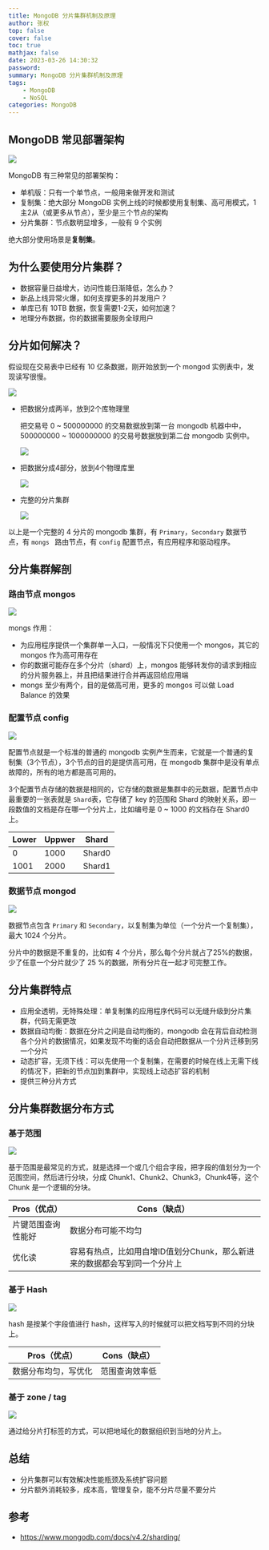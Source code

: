 ```yaml
---
title: MongoDB 分片集群机制及原理
author: 张权
top: false
cover: false
toc: true
mathjax: false
date: 2023-03-26 14:30:32
password:
summary: MongoDB 分片集群机制及原理
tags:
	- MongoDB
	- NoSQL
categories: MongoDB
---
```


## MongoDB 常见部署架构

![](https://cdn.jsdelivr.net/gh/dendi875/images/PicGo/20230314112034.png)

MongoDB  有三种常见的部署架构：

* 单机版：只有一个单节点，一般用来做开发和测试
* 复制集：绝大部分 MongoDB 实例上线的时候都使用复制集、高可用模式，1主2从（或更多从节点），至少是三个节点的架构
* 分片集群：节点数明显增多，一般有 9  个实例

绝大部分使用场景是**复制集**。

## 为什么要使用分片集群？

* 数据容量日益增大，访问性能日渐降低，怎么办？
* 新品上线异常火爆，如何支撑更多的并发用户？
* 单库已有 10TB 数据，恢复需要1-2天，如何加速？
* 地理分布数据，你的数据需要服务全球用户

## 分片如何解决？

假设现在交易表中已经有 10 亿条数据，刚开始放到一个 mongod 实例表中，发现读写很慢。

![](https://cdn.jsdelivr.net/gh/dendi875/images/PicGo/mongs-1.png)

* 把数据分成两半，放到2个库物理里

  把交易号 0 ~ 500000000 的交易数据放到第一台 mongodb 机器中中，500000000 ~ 1000000000 的交易号数据放到第二台 mongodb   实例中。

  ![](https://cdn.jsdelivr.net/gh/dendi875/images/PicGo/mongs-2.png)

* 把数据分成4部分，放到4个物理库里

  ![](https://cdn.jsdelivr.net/gh/dendi875/images/PicGo/mongs-3.png)

* 完整的分片集群

  ![](https://cdn.jsdelivr.net/gh/dendi875/images/PicGo/mongs-4.png)

以上是一个完整的 4 分片的 mongodb 集群，有 `Primary`，`Secondary` 数据节点，有  `mongs ` 路由节点，有 `config` 配置节点，有应用程序和驱动程序。

## 分片集群解剖

### 路由节点 mongos

![](https://cdn.jsdelivr.net/gh/dendi875/images/PicGo/mongs-4.png)

mongs 作用：

* 为应用程序提供一个集群单一入口，一般情况下只使用一个 mongos，其它的 mongos 作为高可用存在
* 你的数据可能存在多个分片（shard）上，mongos 能够转发你的请求到相应的分片服务器上，并且把结果进行合并再返回给应用端
* mongs 至少有两个，目的是做高可用，更多的 mongos 可以做 Load Balance 的效果

### 配置节点 config

![](https://cdn.jsdelivr.net/gh/dendi875/images/PicGo/20230314132702.png)

配置节点就是一个标准的普通的 mongodb 实例产生而来，它就是一个普通的复制集（3个节点），3个节点的目的是提供高可用，在  mongodb 集群中是没有单点故障的，所有的地方都是高可用的。

3个配置节点存储的数据是相同的，它存储的数据是集群中的元数据，配置节点中最重要的一张表就是 `Shard`表，它存储了 key 的范围和 Shard 的映射关系，即一段数值的文档是存在哪一个分片上，比如编号是 0 ~ 1000 的文档存在 Shard0 上。

| Lower | Uppwer | Shard  |
| ----- | ------ | ------ |
| 0     | 1000   | Shard0 |
| 1001  | 2000   | Shard1 |

### 数据节点 mongod

![](https://cdn.jsdelivr.net/gh/dendi875/images/PicGo/20230314133728.png)

数据节点包含 `Primary` 和 `Secondary`，以复制集为单位（一个分片一个复制集），最大 1024 个分片。

分片中的数据是不重复的，比如有 4 个分片，那么每个分片就占了25%的数据，少了任意一个分片就少了 25 %的数据，所有分片在一起才可完整工作。

## 分片集群特点

* 应用全透明，无特殊处理：单复制集的应用程序代码可以无缝升级到分片集群，代码无需更改
* 数据自动均衡：数据在分片之间是自动均衡的，mongodb 会在背后自动检测各个分片的数据情况，如果发现不均衡的话会自动把数据从一个分片迁移到另一个分片
* 动态扩容，无须下线：可以先使用一个复制集，在需要的时候在线上无需下线的情况下，把新的节点加到集群中，实现线上动态扩容的机制
* 提供三种分片方式

## 分片集群数据分布方式

### 基于范围

![](https://cdn.jsdelivr.net/gh/dendi875/images/PicGo/20230314135026.png)

基于范围是最常见的方式，就是选择一个或几个组合字段，把字段的值划分为一个范围空间，然后进行分块，分成 Chunk1、Chunk2、Chunk3，Chunk4等，这个 Chunk 是一个逻辑的分块。

| Pros（优点）       | Cons（缺点）                                                 |
| ------------------ | ------------------------------------------------------------ |
| 片键范围查询性能好 | 数据分布可能不均匀                                           |
| 优化读             | 容易有热点，比如用自增ID值划分Chunk，那么新进来的数据都会写到同一个分片上 |

### 基于 Hash

![](https://cdn.jsdelivr.net/gh/dendi875/images/PicGo/20230314135902.png)

hash 是按某个字段值进行 hash，这样写入的时候就可以把文档写到不同的分块上。

| Pros（优点）         | Cons（缺点）   |
| -------------------- | -------------- |
| 数据分布均匀，写优化 | 范围查询效率低 |

### 基于 zone / tag

![](https://cdn.jsdelivr.net/gh/dendi875/images/PicGo/20230314140321.png)



通过给分片打标签的方式，可以把地域化的数据组织到当地的分片上。

## 总结

* 分片集群可以有效解决性能瓶颈及系统扩容问题
* 分片额外消耗较多，成本高，管理复杂，能不分片尽量不要分片

## 参考

* https://www.mongodb.com/docs/v4.2/sharding/